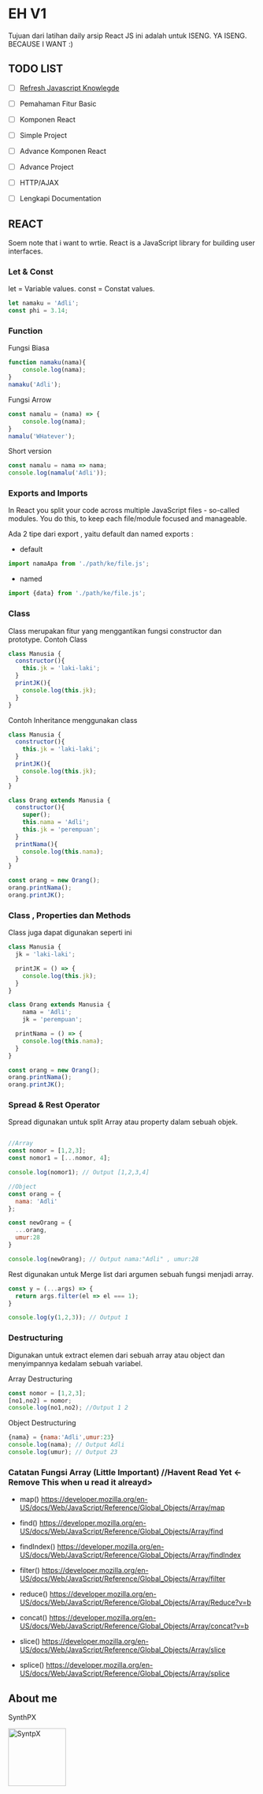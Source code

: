 # EH V1

Tujuan dari latihan daily arsip React JS ini adalah untuk ISENG. YA ISENG. BECAUSE I WANT :)

## TODO LIST

- [ ] [Refresh Javascript Knowlegde](#REACT)
- [ ] Pemahaman Fitur Basic
- [ ] Komponen React
- [ ] Simple Project
- [ ] Advance Komponen React
- [ ] Advance Project
- [ ] HTTP/AJAX
- [ ] Lengkapi Documentation


## REACT
Soem note that i want to wrtie. React is a JavaScript library for building user interfaces.

### Let & Const

let = Variable values.
const = Constat values.

```js
let namaku = 'Adli';
const phi = 3.14;
```

### Function 
Fungsi Biasa

```js
function namaku(nama){
    console.log(nama);
}
namaku('Adli');
```

Fungsi Arrow

```js
const namalu = (nama) => {
    console.log(nama);
}
namalu('WHatever');
```

Short version 

```js
const namalu = nama => nama;
console.log(namalu('Adli'));
```

### Exports and Imports
In React you split your code across multiple JavaScript files - so-called modules. You do this, to keep each file/module focused and manageable.

Ada 2 tipe dari export , yaitu default  dan named exports : 

- default

```js
import namaApa from './path/ke/file.js';
```
- named

```js
import {data} from './path/ke/file.js';
```


### Class

Class merupakan fitur yang menggantikan fungsi constructor dan prototype. Contoh Class 
```js
class Manusia {
  constructor(){
    this.jk = 'laki-laki';
  }
  printJK(){
    console.log(this.jk);
  }
}
```

Contoh Inheritance menggunakan class 

```js
class Manusia {
  constructor(){
    this.jk = 'laki-laki';
  }
  printJK(){
    console.log(this.jk);
  }
}

class Orang extends Manusia {
  constructor(){
    super();
    this.nama = 'Adli';
    this.jk = 'perempuan';
  }
  printNama(){
    console.log(this.nama);
  }
}

const orang = new Orang();
orang.printNama();
orang.printJK();

```

### Class , Properties dan Methods
Class juga dapat digunakan seperti ini 

```js
class Manusia {
  jk = 'laki-laki';

  printJK = () => {
    console.log(this.jk);
  }
}

class Orang extends Manusia {
    nama = 'Adli';
    jk = 'perempuan';

  printNama = () => {
    console.log(this.nama);
  }
}

const orang = new Orang();
orang.printNama();
orang.printJK();

```

### Spread & Rest Operator
Spread digunakan untuk split Array atau property dalam sebuah objek.
```js

//Array
const nomor = [1,2,3];
const nomor1 = [...nomor, 4];

console.log(nomor1); // Output [1,2,3,4]

//Object
const orang = {
  nama: 'Adli'
};

const newOrang = {
  ...orang,
  umur:28
}

console.log(newOrang); // Output nama:"Adli" , umur:28
```
Rest digunakan untuk Merge list dari argumen sebuah fungsi menjadi array.
```js
const y = (...args) => {
  return args.filter(el => el === 1);
}

console.log(y(1,2,3)); // Output 1

```
### Destructuring
Digunakan untuk extract elemen dari sebuah array atau object dan menyimpannya kedalam sebuah variabel.

Array Destructuring

```js
const nomor = [1,2,3];
[no1,no2] = nomor;
console.log(no1,no2); //Output 1 2 
```

Object Destructuring

```js
{nama} = {nama:'Adli',umur:23}
console.log(nama); // Output Adli
console.log(umur); // Output 23
```

### Catatan Fungsi Array (Little Important) //Havent Read Yet <- Remove This when u read it alreayd>

- map() https://developer.mozilla.org/en-US/docs/Web/JavaScript/Reference/Global_Objects/Array/map

- find() https://developer.mozilla.org/en-US/docs/Web/JavaScript/Reference/Global_Objects/Array/find

- findIndex() https://developer.mozilla.org/en-US/docs/Web/JavaScript/Reference/Global_Objects/Array/findIndex

- filter() https://developer.mozilla.org/en-US/docs/Web/JavaScript/Reference/Global_Objects/Array/filter

- reduce() https://developer.mozilla.org/en-US/docs/Web/JavaScript/Reference/Global_Objects/Array/Reduce?v=b

- concat() https://developer.mozilla.org/en-US/docs/Web/JavaScript/Reference/Global_Objects/Array/concat?v=b

- slice() https://developer.mozilla.org/en-US/docs/Web/JavaScript/Reference/Global_Objects/Array/slice

- splice() https://developer.mozilla.org/en-US/docs/Web/JavaScript/Reference/Global_Objects/Array/splice





## About me

SynthPX

[<img alt="SyntpX" src="https://avatars1.githubusercontent.com/u/25601493?s=460&u=c2b4e683d917003c1af50087cd5b5ce10953077a&v=4" width="117">](https://github.com/SynthpX)


<!-- Note: The table above get generated with the following commands -->
<!-- npm install -g github-contributors-list -->
<!-- githubcontrib --owner NativeScript --repo docs --cols 6 --sortOrder desc | pbcopy -->

